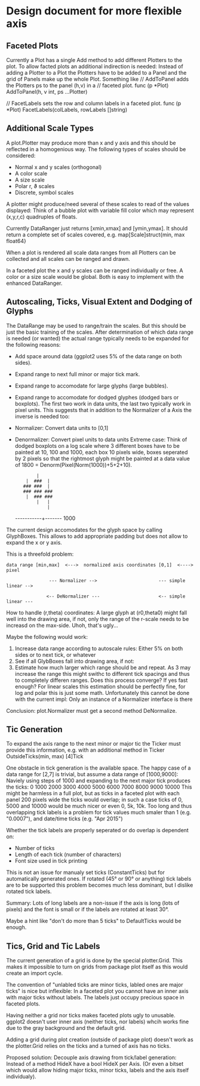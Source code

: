 Design document for more flexible axis
======================================


Faceted Plots
-------------

Currently a Plot has a single Add method to add different Plotters
to the plot.
To allow facted plots an additional indirection is needed: Instead of
adding a Plotter to a Plot the Plotters have to be added to a Panel
and the grid of Panels make up the whole Plot.
Something like
   // AddToPanel adds the Plotters ps to the panel (h,v) in a
   // faceted plot.
   func (p *Plot) AddToPanel(h, v int, ps ...Plotter)

   // FacetLabels sets the row and column labels in a faceted plot.
   func (p *Plot) FacetLabels(colLabels, rowLabels []string)


Additional Scale Types
----------------------

A plot.Plotter may produce more than x and y axis and this should
be reflected in a homogenious way. The following types of scales
should be considered:
 - Normal x and y scales (orthogonal)
 - A color scale
 - A size scale
 - Polar r, ϑ scales
 - Discrete, symbol scales

A plotter might produce/need several of these scales to read of the
values displayed: Think of a bubble plot with variable fill color
which may represent (x,y,r,c) quadruples of floats.

Currently DataRanger just returns [xmin,xmax] and [ymin,ymax].
It should return a complete set of scales covered, e.g.
    map[Scale]struct{min, max float64}

When a plot is rendered all scale data ranges from all Plotters can
be collected and all scales can be ranged and drawn.

In a faceted plot the x and y scales can be ranged individually or free.
A color or a size scale would be global.
Both is easy to implement with the enhanced DataRanger.


Autoscaling, Ticks, Visual Extent and Dodging of Glyphs
-------------------------------------------------------

The DataRange may be used to range/train the scales. But this should be
just the basic training of the scales. After determination of which
data range is needed (or wanted) the actual range typically needs to be
expanded for the following reasons:
 - Add space around data (ggplot2 uses 5% of the data range on both sides).
 - Expand range to next full minor or major tick mark.
 - Expand range to accomodate for large glyphs (large bubbles).
 - Expand range to accomodate for dodged glyphes (dodged bars or boxplots).
The first two work in data units, the last two typically work in pixel
units. This suggests that in addition to the Normalizer of a Axis
the inverse is needed too:
 - Normalizer: Convert data units to [0,1]
 - Denormalizer: Convert pixel units to data units
Extreme case: Think of dodged boxplots on a log scale where 3 different
boxes have to be painted at 10, 100 and 1000, each box 10 pixels wide,
boxes seperated by 2 pixels so that the rightmost glyph might be painted
at a data value of 1800 = Denorm(Pixel(Norm(1000))+5+2+10).

               |
           |  ###  |
          ### ###  |
          ### ### ###
           |  ### ###
               |   |
                   |

    -----------+-------
             1000

The current design accomodates for the glyph space by calling GlyphBoxes.
This allows to add appropriate padding but does not allow to expand the
x or y axis. 

This is a threefold problem:
   
    data range [min,max]  <--->  normalized axis coordinates [0,1]  <---->  pixel
                           
                    --- Normalizer -->                       --- simple linear -->

                   <-- DeNormalizer ---                      <-- simple linear ---


How to handle (r,theta) coordinates: A large glyph at (r0,theta0) might
fall well into the drawing area, if not, only the range of the r-scale needs to
be increasd on the max-side. Uhoh, that's ugly...

Maybe the following would work:
 1. Increase data range according to autoscale rules:
    Either 5% on both sides or to next tick, or whatever
 2. See if all GlybBoxes fall into drawing area, if not:
 3. Estimate how much larger which range should be and repeat.
As 3 may increase the range this might swithc to different tick spacings
and thus to completely differen ranges.
Does this process converge? If yes fast enough?
For linear scales this estimation should be perfectly fine, for log
and polar this is just some math. Unfortunately this cannot be done with the
current impl: Only an instance of a Normalizer interface is there

Conclusion: plot.Normalizer must get a second method DeNormalize.


Tic Generation
--------------

To expand the axis range to the next minor or major tic the Ticker must
provide this information, e.g. with an additional method in Ticker
    OutsideTicks(min, max) [4]Tick

One obstacle in tick generation is the available space. The happy case
of a data range for [2,7] is trivial, but assume a data range of [1000,9000]:
Naviely using steps of 1000 and expanding to the next major tick produces
the ticks:
    0  1000 2000 3000 4000 5000 6000 7000 8000 9000 10000
This might be harmless in a full plot, but as ticks in a faceted plot with
each panel 200 pixels wide the ticks would overlap; in such a case
ticks of 0, 5000 and 10000 would be much nicer or even 0, 5k, 10k.
Too long and thus overlapping tick labels is a problem for tick values
much smaler than 1 (e.g. "0.0007"), and date/time ticks (e.g. "Apr 2015")


Whether the tick labels are properly seperated or do overlap is dependent on:
 - Number of ticks
 - Length of each tick (number of characters)
 - Font size used in tick printing

This is not an issue for manualy set ticks (ConstantTicks) but for
automatically generated ones.
If rotated (45° or 90° or anything) tick labels are to be supported this
problem becomes much less dominant, but I dislike rotated tick labels.

Summary: Lots of long labels are a non-issue if the axis is long (lots
of pixels) and the font is small or if the labels are rotated at least 30°.

Maybe a hint like "don't do more than 5 ticks" to DefaultTicks would be enough.


Tics, Grid and Tic Labels
-------------------------

The current generation of a grid is done by the special plotter.Grid. This
makes it impossible to turn on grids from package plot itself as this would
create an import cycle.

The convention of "unlabled ticks are minor ticks, labled ones are major ticks"
is nice but inflexible: In a faceted plot you cannot have an inner axis with
major ticks without labels.  The labels just occupy precious space in faceted
plots.

Having neither a grid nor ticks makes faceted plots ugly to unusable.
ggplot2 doesn't user inner axis (neither ticks, nor labels) whcih works
fine due to the gray background and the default grid.

Adding a grid during plot creation (outside of package plot) doesn't work
as the plotter.Grid relies on the ticks and a turned of axis has no ticks.

Proposed solution: Decouple axis drawing from tick/label generation:
Instead of a method HideX have a bool HideX per Axis. (Or even a bitset
which would allow hiding major ticks, minor ticks, labels and the axis itself
individualy).



